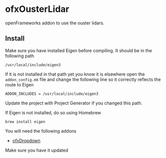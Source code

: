 # ofxOusterLidar
openFrameworks addon to use the ouster lidars. 

## Install
Make sure you have installed Eigen before compiling. 
It should be in the following path

```
/usr/local/include/eigen3
```
If it is not installed in that path yet you know it is elsewhere
open the `addon_config.mk` file and change the following line so it correctly reflects the route to Eigen

```
ADDON_INCLUDES = /usr/local/include/eigen3
```
Update the project with Project Generator if you changed this path.

If Eigen is not installed, do so using Homebrew
```
brew install eigen
```

You will need the following addons

* [ofxDropdown](https://github.com/roymacdonald/ofxDropdown/)

Make sure you have it updated
